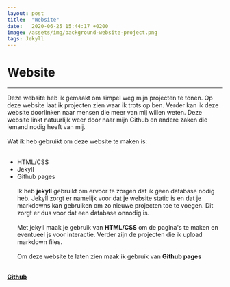 ```yaml
---
layout: post
title:  "Website"
date:   2020-06-25 15:44:17 +0200
image: /assets/img/background-website-project.png
tags: Jekyll
---
```

Website
======
------

Deze website heb ik gemaakt om simpel weg mijn projecten te tonen.
Op deze website laat ik projecten zien waar ik trots op ben. Verder kan ik deze website
doorlinken naar mensen die meer van mij willen weten. Deze website linkt natuurlijk weer door
naar mijn Github en andere zaken die iemand nodig heeft van mij.
<br><br>
Wat ik heb gebruikt om deze website te maken is:
<br><br>
* HTML/CSS
* Jekyll
* Github pages
<br><br>
Ik heb **jekyll** gebruikt om ervoor te zorgen dat ik geen database nodig heb.
Jekyll zorgt er namelijk voor dat je website static is en dat je markdowns kan gebruiken
om zo nieuwe projecten toe te voegen. Dit zorgt er dus voor dat een database onnodig is.
<br><br>
Met jekyll maak je gebruik van **HTML/CSS** om de pagina's te maken en eventueel js voor interactie.
Verder zijn de projecten die ik upload markdown files.
<br><br>
Om deze website te laten zien maak ik gebruik van **Github pages**
<br><br>

<a href="https://www.google.com" target="blank" class="text-link">**Github**</a>